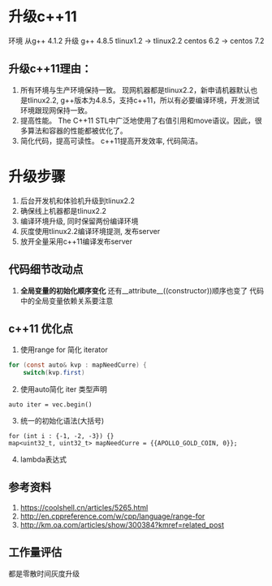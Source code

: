 # 升级c++11
环境
从g++ 4.1.2 升级 g++ 4.8.5
tlinux1.2 -> tlinux2.2
centos 6.2 -> centos 7.2

## 升级c++11理由：
1. 所有环境与生产环境保持一致。
现网机器都是tlinux2.2，新申请机器默认也是tlinux2.2, g++版本为4.8.5，支持c++11，所以有必要编译环境，开发测试环境跟现网保持一致。
2. 提高性能。
The C++11 STL中广泛地使用了右值引用和move语议。因此，很多算法和容器的性能都被优化了。
3. 简化代码，提高可读性。
c++11提高开发效率, 代码简洁。

# 升级步骤
1. 后台开发机和体验机升级到tlinux2.2
2. 确保线上机器都是tlinux2.2
3. 编译环境升级, 同时保留两份编译环境
4. 灰度使用tlinux2.2编译环境提测, 发布server
5. 放开全量采用c++11编译发布server

## 代码细节改动点
1. **全局变量的初始化顺序变化**
还有__attribute__((constructor))顺序也变了
代码中的全局变量依赖关系要注意

## c++11 优化点
1. 使用range for 简化 iterator
```java
for (const auto& kvp : mapNeedCurre) {
    switch(kvp.first)
```

2. 使用auto简化 iter 类型声明
```
auto iter = vec.begin()
```

3. 统一的初始化语法(大括号)
```
for (int i : {-1, -2, -3}) {}
map<uint32_t, uint32_t> mapNeedCurre = {{APOLLO_GOLD_COIN, 0}};
```

4. lambda表达式

## 参考资料
1. https://coolshell.cn/articles/5265.html
2. http://en.cppreference.com/w/cpp/language/range-for
2. http://km.oa.com/articles/show/300384?kmref=related_post

## 工作量评估
都是零散时间灰度升级
